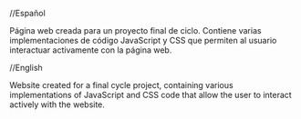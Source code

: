 //Español


Página web creada para un proyecto final de ciclo. Contiene varias implementaciones de código JavaScript y CSS que permiten al usuario interactuar activamente con la página web.

//English


Website created for a final cycle project, containing various implementations of JavaScript and CSS code that allow the user to interact actively with the website.

